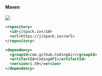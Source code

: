 #### Maven
[![](https://jitpack.io/v/CodingAir/CodingAPI.svg)](https://jitpack.io/#CodingAir/CodingAPI)
```xml
<repository>
  <id>jitpack.io</id>
  <url>https://jitpack.io</url>
</repository>

<dependency>  
  <groupId>com.github.CodingAir</groupId>
  <artifactId>CodingAPI</artifactId>  
  <version>1.59</version>  
</dependency>
```


